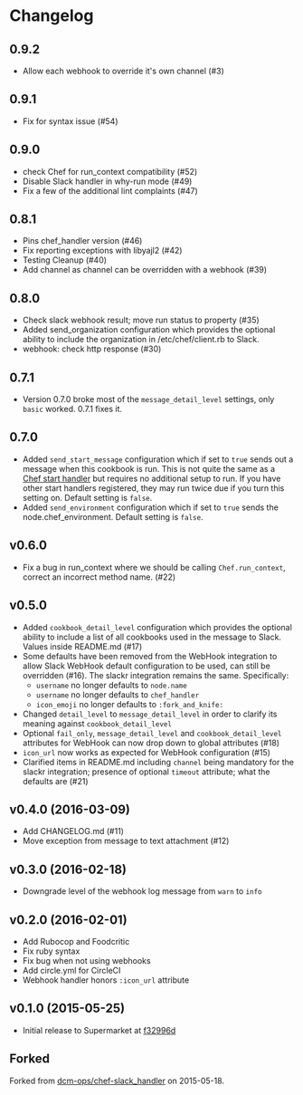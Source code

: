 # Changelog

## 0.9.2

- Allow each webhook to override it's own channel (#3)

## 0.9.1

- Fix for syntax issue (#54)

## 0.9.0

- check Chef for run_context compatibility (#52)
- Disable Slack handler in why-run mode (#49)
- Fix a few of the additional lint complaints (#47)

## 0.8.1

- Pins chef_handler version (#46)
- Fix reporting exceptions with libyajl2 (#42)
- Testing Cleanup (#40)
- Add channel as channel can be overridden with a webhook (#39)

## 0.8.0
- Check slack webhook result; move run status to property (#35)
- Added send_organization configuration which provides the optional ability to include the organization in /etc/chef/client.rb to Slack.
- webhook: check http response (#30)

## 0.7.1
- Version 0.7.0 broke most of the `message_detail_level` settings, only `basic` worked. 0.7.1 fixes it.

## 0.7.0
- Added `send_start_message` configuration which if set to `true` sends out a message when this cookbook is run. This is not quite the same as a [Chef start handler](https://docs.chef.io/handlers.html) but requires no additional setup to run. If you have other start handlers registered, they may run twice due if you turn this setting on. Default setting is `false`.
- Added `send_environment` configuration which if set to `true` sends the node.chef_environment. Default setting is `false`.

## v0.6.0
- Fix a bug in run_context where we should be calling `Chef.run_context`, correct an incorrect method name. (#22)

## v0.5.0
- Added `cookbook_detail_level` configuration which provides the optional ability to include a list of all cookbooks used in the message to Slack. Values inside README.md (#17)
- Some defaults have been removed from the WebHook integration to allow Slack WebHook default configuration to be used, can still be overridden (#16). The slackr integration remains the same. Specifically:
  - `username` no longer defaults to `node.name`
  - `username` no longer defaults to `chef_handler`
  - `icon_emoji` no longer defaults to `:fork_and_knife:`
- Changed `detail_level` to `message_detail_level` in order to clarify its meaning against `cookbook_detail_level`
- Optional `fail_only`, `message_detail_level` and `cookbook_detail_level` attributes for WebHook can now drop down to global attributes (#18)
- `icon_url` now works as expected for WebHook configuration (#15)
- Clarified items in README.md including `channel` being mandatory for the slackr integration; presence of optional `timeout` attribute; what the defaults are (#21)

## v0.4.0 (2016-03-09)
- Add CHANGELOG.md (#11)
- Move exception from message to text attachment (#12)

## v0.3.0 (2016-02-18)
- Downgrade level of the webhook log message from `warn` to `info`

## v0.2.0 (2016-02-01)
- Add Rubocop and Foodcritic
- Fix ruby syntax
- Fix bug when not using webhooks
- Add circle.yml for CircleCI
- Webhook handler honors `:icon_url` attribute

## v0.1.0 (2015-05-25)
- Initial release to Supermarket at [f32996d](https://github.com/rackspace-cookbooks/chef-slack_handler/commit/f32996d)

## Forked
Forked from [dcm-ops/chef-slack_handler](https://github.com/dcm-ops/chef-slack_handler) on 2015-05-18.
